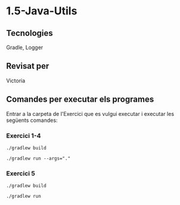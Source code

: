 # 1.5-Java-Utils

## Tecnologies
Gradle, Logger
## Revisat per
Victoria

## Comandes per executar els programes
Entrar a la carpeta de l'Exercici que es vulgui executar i executar les següents comandes:

### Exercici 1-4

```./gradlew build```

```./gradlew run --args="."```

### Exercici 5

```./gradlew build```

```./gradlew run```
